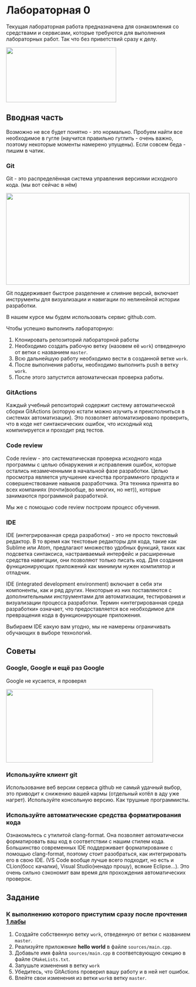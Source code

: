 # Лабораторная 0

Текущая лабораторная работа предназначена для ознакомления со средствами и сервисами, 
которые требуются для выполнения лабораторных работ. Так что без приветствий сразу к делу.

<img align="center" width="300" height="150" src="https://1.bp.blogspot.com/-nizfWeNXLBk/UDTaG0XE8HI/AAAAAAAAAFI/vY-u-QUUmyE/s1600/Citaem_vmeste.jpg">


## Вводная часть

Возможно не все будет понятно - это нормально. Пробуем найти все необходимое в гугле (научится правильно гуглить - очень важно, поэтому некоторые моменты намерено упущены). Если совсем беда - пишим в чатик.

### Git
Git - это распределённая система управления версиями исходного кода. (мы вот сейчас в нём)

<img align="center" width="500" height="250" src="https://miro.medium.com/max/1200/1*hED79iPpQEcVg4R7BJs3SA.jpeg">


Git поддерживает быстрое разделение и слияние версий, включает инструменты для визуализации
и навигации по нелинейной истории разработки.

В нашем курсе мы будем использовать сервис github.com.

Чтобы успешно выполнить лабораторную:
1. Клонировать репозиторий лабораторной работы
2. Необходимо создать рабочую ветку (назовем её `work`) отведенную от ветки с названием `master`.
3. Всю дальнейшую работу необходимо вести в созданной ветке `work`.
4. После выполнения работы, необходимо выполнить push в ветку `work`.
5. После этого запустится автоматическая проверка работы.

### GitActions

Каждый учебный репозиторий содержит систему автоматической сборки GitActions
(которую кстати можно изучить и преисполниться в системах автоматизации).
Это позволяет автоматизировано проверить, что в коде нет синтаксических ошибок,
что исходный код компилируется и проходит ряд тестов.

### Code review

Code review - это систематическая проверка исходного кода программы с целью обнаружения и
исправления ошибок, которые остались незамеченными в начальной фазе разработки.
Целью просмотра является улучшение качества программного продукта и совершенствование 
навыков разработчика. Эта техника принята во всех компаниях (почти(вообще, во многих, но нет)),
которые занимаются программной разработкой.

Мы же с помощью code review построим процесс обучения.

### IDE

IDE (интегрированная среда разработки) - это не просто текстовый редактор. В то время как текстовые редакторы для кода, такие как Sublime или Atom, предлагают множество удобных функций, таких как подсветка синтаксиса, настраиваемый интерфейс и расширенные средства навигации, они позволяют только писать код. Для создания функционирующих приложений как минимум нужен компилятор и отладчик.

IDE (integrated development environment) включает в себя эти компоненты, как и ряд других. Некоторые из них поставляются с дополнительными инструментами для автоматизации, тестирования и визуализации процесса разработки. Термин «интегрированная среда разработки» означает, что предоставляется все необходимое для превращения кода в функционирующие приложения.

Выбираем IDE какую вам угодно, мы не намерены ограничивать обучающих в выборе технологий.

## Советы

### Google, Google и ещё раз Google

Google не кусается, я проверял

<img align="center" width="400" height="200" src="https://sun9-74.userapi.com/impf/vmz9Y6L4nBiRfY4rISnvGCl3HbBzJ8DcZkXmZg/Uv9w0xF6s4s.jpg?size=1024x680&quality=96&sign=84207e971cf6299d8c7b9a1ab1d29980&type=album">

### Используйте клиент git
Использование веб версии сервиса github не самый удачный выбор, 
это приводит к снижению вашей кармы (отдельный котёл в аду уже нагрет).
Используйте консольную версию. Как трушные программисты.

### Используйте автоматические средства форматирования кода
Ознакомьтесь с утилитой clang-format. 
Она позволяет автоматически форматировать ваш код в соответствии с нашим стилем кода.
Большинство современных IDE поддерживает форматирование с помощью clang-format,
поэтому стоит разобраться, как интегрировать его в свою IDE.
(VS Code вообще лучше всего подходит, но есть и CLion(босс качалки),
Visual Studio(ненадо прошу), всякие Eclipse...).
Это очень сильно сэкономит вам время для прохождения автоматических проверок.


## Задание
### К выполнению которого приступим сразу после прочтения **[1 лабы](https://github.com/c-cpp-labs/lab-01-typing)**
1. Создайте собственную ветку `work`, отведенную от ветки с названием `master`.
2. Реализуйте приложение **hello world** в файле `sources/main.cpp`.
3. Добавьте имя файла `sources/main.cpp` в соответсвующую секцию в файле `CMakeLists.txt`.
4. Запушьте изменения в ветку `work`
5. Убедитесь, что GitActions проверил вашу работу и в ней нет ошибок.
6. Влейте свои изменения из ветки `work`в ветку `master`.
